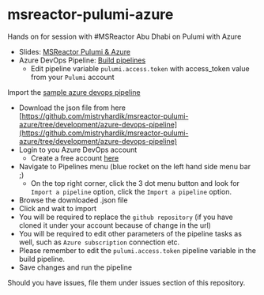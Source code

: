 # msreactor-pulumi-azure
Hands on for session with #MSReactor Abu Dhabi on Pulumi with Azure

- Slides: [MSReactor Pulumi & Azure](https://1drv.ms/p/s!AuHw0yZ3EZrTgok59Tekerc2CqXgwA?e=tMOxR8)
- Azure DevOps Pipeline: [Build pipelines](https://dev.azure.com/mistryhardik05/MSReactor/_build)
  - Edit pipeline variable `pulumi.access.token` with access_token value from your `Pulumi` account
  
Import the [sample azure devops pipeline](https://github.com/mistryhardik/msreactor-pulumi-azure/tree/development/azure-devops-pipeline)
- Download the json file from here [https://github.com/mistryhardik/msreactor-pulumi-azure/tree/development/azure-devops-pipeline](https://github.com/mistryhardik/msreactor-pulumi-azure/tree/development/azure-devops-pipeline)
- Login to you Azure DevOps account
  - Create a free account [here](https://azure.microsoft.com/en-us/services/devops/?nav=min)
- Navigate to Pipelines menu (blue rocket on the left hand side menu bar ;)
  - On the top right corner, click the 3 dot menu button and look for `Import a pipeline` option, click the `Import a pipeline` option.
- Browse the downloaded .json file
- Click and wait to import
- You will be required to replace the `github repository` (if you have cloned it under your account because of change in the url)
- You will be required to edit other parameters of the pipeline tasks as well, such as `Azure subscription` connection etc.
- Please remember to edit the `pulumi.access.token` pipeline variable in the build pipeline.
- Save changes and run the pipeline

Should you have issues, file them under issues section of this repository.
